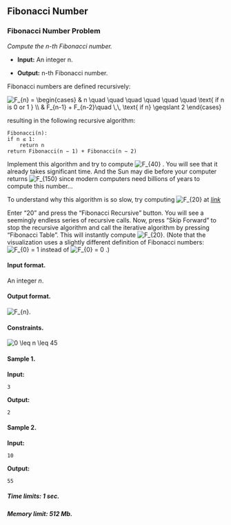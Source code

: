 ## Fibonacci Number

### Fibonacci Number Problem
*Compute the n-th Fibonacci number.*

-   **Input:** An integer n.

-   **Output:** n-th Fibonacci number.

Fibonacci numbers are defined recursively:

<img src="https://latex.codecogs.com/svg.image?F_{n}&space;=&space;\begin{cases}&space;&&space;n&space;\quad&space;\quad&space;\quad&space;\quad&space;\quad&space;\quad&space;\text{&space;if&space;n&space;is&space;0&space;or&space;1&space;}&space;&space;\\&space;&&space;F_{n-1}&space;&plus;&space;F_{n-2}\quad&space;\,\,&space;\text{&space;if&space;n}&space;\geqslant&space;&space;2&space;&space;\end{cases}" title="F_{n} = \begin{cases} & n \quad \quad \quad \quad \quad \quad \text{ if n is 0 or 1 } \\ & F_{n-1} + F_{n-2}\quad \,\, \text{ if n} \geqslant 2 \end{cases}" />

resulting in the following recursive algorithm:

```commandline
Fibonacci(n):
if n ≤ 1:
    return n
return Fibonacci(n − 1) + Fibonacci(n − 2)
```

Implement this algorithm and try to compute <img src="https://latex.codecogs.com/svg.image?F_{40}" title="F_{40}" /> .
You will see that it already takes significant time.
And the Sun may die before your computer returns
<img src="https://latex.codecogs.com/svg.image?F_{150}" title="F_{150}" /> since modern computers
need billions of years to compute this number...


To understand why this algorithm is so slow, try computing <img src="https://latex.codecogs.com/svg.image?F_{20}" title="F_{20}" />
at *[link](http://www.cs.usfca.edu/˜galles/visualization/DPFib.html.)*


Enter “20” and press the “Fibonacci Recursive” button. You will see
a seemingly endless series of recursive calls. Now, press “Skip Forward”
to stop the recursive algorithm and call the iterative algorithm by pressing
“Fibonacci Table”. This will instantly compute <img src="https://latex.codecogs.com/svg.image?F_{20}" title="F_{20}" />.
(Note that the visualization uses a slightly different definition of Fibonacci numbers:
<img src="https://latex.codecogs.com/svg.image?F_{0}&space;=&space;1" title="F_{0} = 1" /> instead of
<img src="https://latex.codecogs.com/svg.image?F_{0}&space;=&space;0" title="F_{0} = 0" /> .)

#### Input format.
An integer *n*.

#### Output format.
<img src="https://latex.codecogs.com/svg.image?F_{n}" title="F_{n}" />.

#### Constraints.
<img src="https://latex.codecogs.com/svg.image?0&space;\leq&space;n&space;\leq&space;45" title="0 \leq n \leq 45" />

#### Sample 1.

**Input:**

```commandline
3
```

**Output:**

```commandline
2
```

#### Sample 2.

**Input:**

```commandline
10
```

**Output:**

```commandline
55
```

##### Time limits:  1 sec.

##### Memory limit: 512 Mb.
